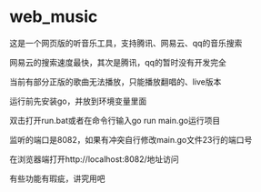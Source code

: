 # web_music
这是一个网页版的听音乐工具，支持腾讯、网易云、qq的音乐搜索

网易云的搜索速度最快，其次是腾讯，qq的暂时没有开发完全

当前有部分正版的歌曲无法播放，只能播放翻唱的、live版本


运行前先安装go，并放到环境变量里面

双击打开run.bat或者在命令行输入go run main.go运行项目

监听的端口是8082，如果有冲突自行修改main.go文件23行的端口号

在浏览器端打开http://localhost:8082/地址访问

有些功能有瑕疵，讲究用吧


